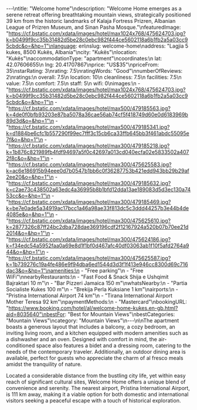 ---\ntitle: "Welcome home"\ndescription: "Welcome Home emerges as a serene retreat offering breathtaking mountain views, strategically positioned 39 km from the historic landmarks of Kalaja Fortress Prizren, Albanian League of Prizren Museum, and Sinan Pasha Mosque."\nfeaturedImage: "https://cf.bstatic.com/xdata/images/hotel/max1024x768/475624703.jpg?k=b0499f9cc35b31482d5be28c0ebc982f444ce5602118a6b1fb2a5a03cc95cbdc&o=&hp=1"\nlanguage: en\nslug: welcome-home\naddress: "Lagjia 5 kukes, 8500 Kukës, Albania"\ncity: "Kukës"\nlocation: "Kukës"\naccommodationType: "apartment"\ncoordinates:\n  lat: 42.07606655\n  lng: 20.41707867\nprice: "US$35"\npriceFrom: 35\nstarRating: 3\nrating: 7.5\nratingWords: "Good"\nnumberOfReviews: 2\nratings:\n  overall: 7.5\n  location: 10\n  cleanliness: 7.5\n  facilities: 7.5\n  value: 7.5\n  comfort: 7.5\n  staff: 5\n  wifi: 0\nimages:\n  - "https://cf.bstatic.com/xdata/images/hotel/max1024x768/475624703.jpg?k=b0499f9cc35b31482d5be28c0ebc982f444ce5602118a6b1fb2a5a03cc95cbdc&o=&hp=1"\n  - "https://cf.bstatic.com/xdata/images/hotel/max500/479185563.jpg?k=4de0f0bfb93203e87ba5078a36cae56ab74cf5f418749d60e0d6183969b89d3d&o=&hp=1"\n  - "https://cf.bstatic.com/xdata/images/hotel/max500/479185341.jpg?k=d1884be6cfc1b557290f99ec7fff3c15cb6ca33ffb645bb3f461abdc55095e7f&o=&hp=1"\n  - "https://cf.bstatic.com/xdata/images/hotel/max300/479185218.jpg?k=1b876c821989fb4fdf94697a5f0c42697a013cd040ecfa02e5833502a4072f8c&o=&hp=1"\n  - "https://cf.bstatic.com/xdata/images/hotel/max300/475625583.jpg?k=ac6e186915b94eee0d7b0547b1bb6c0f36287753b421edd943bb29b29af2ee20&o=&hp=1"\n  - "https://cf.bstatic.com/xdata/images/hotel/max300/479185632.jpg?k=c2ae73c438502a63edc4a36995b8b1bfd12dda13ae189083d5d3ec130a7453cc&o=&hp=1"\n  - "https://cf.bstatic.com/xdata/images/hotel/max300/479185469.jpg?k=be7e0ade5a34919ac17bcc1a46a98ae33f813dc5c3ddd44257b3e44b4de4085e&o=&hp=1"\n  - "https://cf.bstatic.com/xdata/images/hotel/max300/475625610.jpg?k=2877326c87ff24bc2dba728dae369196cdf2f12167924a520b07b70ee21d2014&o=&hp=1"\n  - "https://cf.bstatic.com/xdata/images/hotel/max300/475624186.jpg?k=f34edc54a5952faa0a69e8d1f1bf0d467afc40df03063ab1f10f5afd2764a944&o=&hp=1"\n  - "https://cf.bstatic.com/xdata/images/hotel/max300/475625587.jpg?k=1b739276c19a4fe486e9f94dba6ed1544d3d3f1f413e946cc8300d69c716dac3&o=&hp=1"\namenities:\n  - "Free parking"\n  - "Free WiFi"\nnearbyRestaurants:\n  - "Fast Food & Snack Shija e Ushqimit Bajraktari 10 m"\n  - "Bar Pizzeri Jamaica 150 m"\nwhatsNearby:\n  - "Partia Socialiste Kukes 100 m"\n  - "Brekija Perla Kuksiane 1 km"\nairports:\n  - "Pristina International Airport 74 km"\n  - "Tirana International Airport Mother Teresa 92 km"\npaymentMethods:\n  - "Mastercard"\nbookingURL: "https://www.booking.com/hotel/al/welcome-home-kukes.en-gb.html?aid=8035640"\nbestFor: "Best for Mountain Views"\nbestCategories: "Mountain Views"\ncategory: "Mountain Views"\n---\n\nThe apartment boasts a generous layout that includes a balcony, a cozy bedroom, an inviting living room, and a kitchen equipped with modern amenities such as a dishwasher and an oven. Designed with comfort in mind, the air-conditioned space also features a bidet and a dressing room, catering to the needs of the contemporary traveler. Additionally, an outdoor dining area is available, perfect for guests who appreciate the charm of al fresco meals amidst the tranquility of nature.

Located a considerable distance from the bustling city life, yet within easy reach of significant cultural sites, Welcome Home offers a unique blend of convenience and serenity. The nearest airport, Pristina International Airport, is 111 km away, making it a viable option for both domestic and international visitors seeking a peaceful escape with a touch of historical exploration.
